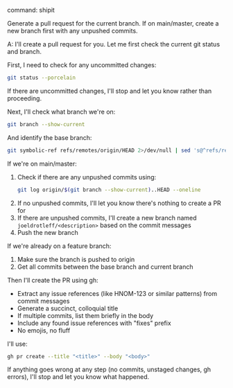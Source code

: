 command: shipit

Generate a pull request for the current branch. If on main/master, create a new branch first with any unpushed commits.

A: I'll create a pull request for you. Let me first check the current git status and branch.

First, I need to check for any uncommitted changes:

```bash
git status --porcelain
```

If there are uncommitted changes, I'll stop and let you know rather than proceeding.

Next, I'll check what branch we're on:

```bash
git branch --show-current
```

And identify the base branch:

```bash
git symbolic-ref refs/remotes/origin/HEAD 2>/dev/null | sed 's@^refs/remotes/origin/@@' || echo "main"
```

If we're on main/master:
1. Check if there are any unpushed commits using:
   ```bash
   git log origin/$(git branch --show-current)..HEAD --oneline
   ```
2. If no unpushed commits, I'll let you know there's nothing to create a PR for
3. If there are unpushed commits, I'll create a new branch named `joeldrotleff/<description>` based on the commit messages
4. Push the new branch

If we're already on a feature branch:
1. Make sure the branch is pushed to origin
2. Get all commits between the base branch and current branch

Then I'll create the PR using gh:
- Extract any issue references (like HNOM-123 or similar patterns) from commit messages
- Generate a succinct, colloquial title
- If multiple commits, list them briefly in the body
- Include any found issue references with "fixes" prefix
- No emojis, no fluff

I'll use:
```bash
gh pr create --title "<title>" --body "<body>"
```

If anything goes wrong at any step (no commits, unstaged changes, gh errors), I'll stop and let you know what happened.